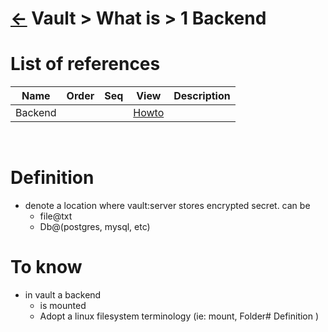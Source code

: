 <head><link rel="stylesheet" href="../../../md.css"/><script src="../../../md.js"></script></head>

[//]: #(Reference)
[Repo_Readme]:     ../list/object_list.md

[Backend_Howto]:  ../howto/backend_howto.md

# [&larr;][Repo_Readme] Vault > What is > 1 Backend
# List of references
|Name|Order|Seq|View|Description|
|-|-|-|-|-|
|Backend|||[Howto][Backend_Howto]|
<br>

# Definition
- denote a location where vault:server stores encrypted secret. can be
  - file@txt
  - Db@(postgres, mysql, etc)

# To know
- in vault a backend 
  - is mounted
  - Adopt a linux filesystem terminology (ie: mount, Folder# Definition
)

